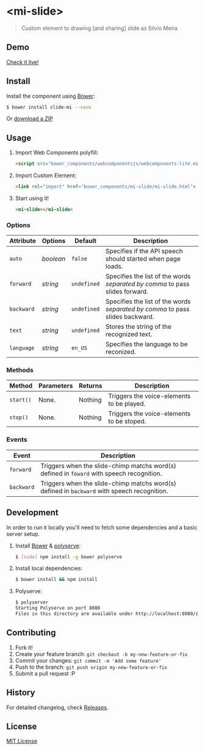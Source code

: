 # &lt;mi-slide&gt;

> Custom element to drawing [and sharing] slide as Silvio Meira

## Demo

[Check it live!](http://horacioibrahim.github.io/slide-mi)

## Install

Install the component using [Bower](http://bower.io):

```sh
$ bower install slide-mi --save
```

Or [download a ZIP](https://github.com/horacioibrahim/slide-mi/archive/gh-pages.zip)

## Usage

1. Import Web Components polyfill:

    ```html
    <script src="bower_components/webcomponentsjs/webcomponents-lite.min.js"></script>
    ```

2. Import Custom Element:

    ```html
    <link rel="import" href="bower_components/mi-slide/mi-slide.html">
    ```

3. Start using it!

    ```html
    <mi-slide></mi-slide>
    ```
  
### Options

Attribute   | Options   | Default   | Description
---         | ---       |---        |---  
`auto`      | *boolean* | `false`   | Specifies if the API speech should started when page loads.
`forward`   | *string*  | `undefined`| Specifies the list of the words *separated by comma* to pass slides forward.
`backward`   | *string*  | `undefined`| Specifies the list of the words *separated by comma* to pass slides backward.
`text`   | *string*  | `undefined`| Stores the string of the recognized text.
`language` | *string* | `en_US` | Specifies the language to be reconized. 


### Methods

Method  | Parameters    | Returns   | Description
---     |---            |---        |---
`start()`| None.        |Nothing    | Triggers the voice-elements to be played.
`stop()`| None.        |Nothing    | Triggers the voice-elements to be stoped.

### Events
Event   | Description
---     | ---
`forward`| Triggers when the slide-chimp matchs word(s) defined in `foward` with speech recognition.
`backward`| Triggers when the slide-chimp matchs word(s) defined in `backward` with speech recognition.

## Development

In order to run it locally you'll need to fetch some dependencies and a basic server setup.

1. Install [Bower](http://bower.io/) & [polyserve](https://github.com/PolymerLabs/polyserve/):

    ```sh
    $ [sudo] npm install -g bower polyserve
    ```

2. Install local dependencies:

    ```sh
    $ bower install && npm install
    ```

3. Polyserve:
    ```sh
    $ polyserver
    Starting Polyserve on port 8080
    Files in this directory are available under http://localhost:8080/components/mi-slide/
    ```

## Contributing 
1. Fork it!
2. Create your feature branch: `git checkout -b my-new-feature-or-fix`
3. Commit your changes: `git commit -m 'Add some feature'`
4. Push to the branch: `git push origin my-new-feature-or-fix`
5. Submit a pull request :P

## History

For detailed changelog, check [Releases](https://github.com/horacioibrahim/slide-mi/releases).


## License
[MIT License](http://horacioibrahim.mit-license.org)